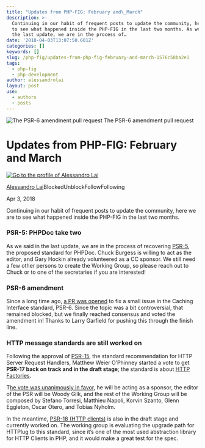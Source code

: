 ```yaml
---
title: "Updates from PHP-FIG: February and\_March"
description: >-
  Continuing in our habit of frequent posts to update the community, here we are
  to see what happened inside the PHP-FIG in the last two months. As we said in
  the last update, we are in the process of…
date: '2018-04-03T13:07:50.601Z'
categories: []
keywords: []
slug: /php-fig/updates-from-php-fig-february-and-march-1576c58ba2e1
tags:
  - php-fig
  - php-development
author: alessandrolai
layout: post
use:
  - authors
  - posts
---
```


![The PSR-6 amendment pull request](/img/blog/1__NX38BGDhuoRqXuCDLQnGYA.png)
The PSR-6 amendment pull request

# Updates from PHP-FIG: February and March

[![Go to the profile of Alessandro Lai](https://cdn-images-1.medium.com/fit/c/100/100/1*5PzpX2hxXd91UHLvJCAf4Q.jpeg)](https://medium.com/@alessandro.lai85?source=post_header_lockup)

[Alessandro Lai](https://medium.com/@alessandro.lai85)BlockedUnblockFollowFollowing

Apr 3, 2018

Continuing in our habit of frequent posts to update the community, here we are to see what happened inside the PHP-FIG in the last two months.

### PSR-5: PHPDoc take two

As we said in the last update, we are in the process of recovering [PSR-5](https://github.com/phpDocumentor/fig-standards/blob/master/proposed/phpdoc.md), the proposed standard for PHPDoc. Chuck Burgess is willing to act as the editor, and Gary Hockin already volunteered as a CC sponsor. We still need a few other persons to create the Working Group, so please reach out to Chuck or to one of the secretaries if you are interested!

### PSR-6 amendment

Since a long time ago, [a PR was opened](https://github.com/php-fig/fig-standards/pull/915/files) to fix a small issue in the Caching Interface standard, PSR-6. Since the topic was a bit controversial, that remained blocked, but we finally reached consensus and voted the amendment in! Thanks to Larry Garfield for pushing this through the finish line.

### HTTP message standards are still worked on

Following the approval of [PSR-15](https://www.php-fig.org/psr/psr-15/), the standard recommendation for HTTP Server Request Handlers, Matthew Weier O’Phinney started a vote to get **PSR-17 back on track and in the draft stage**; the standard is about [HTTP Factories](https://github.com/php-fig/fig-standards/tree/master/proposed/http-factory/).

T[he vote was unanimously in favor](https://groups.google.com/forum/?fromgroups#!topic/php-fig/A5mZYTn5Jm8), he will be acting as a sponsor, the editor of the PSR will be Woody Gilk, and the rest of the Working Group will be composed by Stefano Torresi, Matthieu Napoli, Korvin Szanto, Glenn Eggleton, Oscar Otero, and Tobias Nyholm.

In the meantime, [PSR-18 (HTTP clients)](https://github.com/php-fig/fig-standards/tree/master/proposed/http-client/) is also in the draft stage and currently worked on. The working group is evaluating the upgrade path for HTTPlug to this standard, since it’s one of the most used abstraction library for HTTP Clients in PHP, and it would make a great test for the spec.
